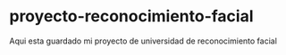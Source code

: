 # proyecto-reconocimiento-facial
Aqui esta guardado mi proyecto de universidad de reconocimiento facial
